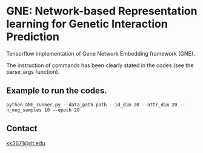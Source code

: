 # GNE: Network-based Representation learning for Genetic Interaction Prediction

Tensorflow implementation of Gene Network Embedding framework (GNE).

The instruction of commands has been clearly stated in the codes (see the parse_args function).

## Example to run the codes.
```
python GNE_runner.py --data_path path --id_dim 20 --attr_dim 20 --n_neg_samples 10 --epoch 20
```


## Contact
kk3671@rit.edu
